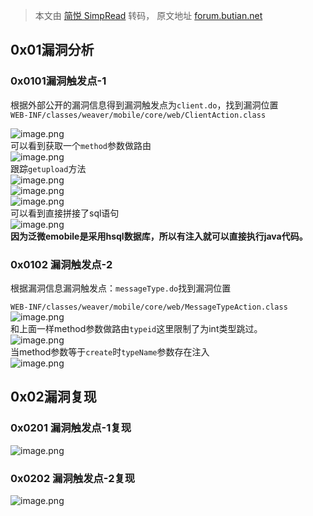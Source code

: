 > 本文由 [简悦 SimpRead](http://ksria.com/simpread/) 转码， 原文地址 [forum.butian.net](https://forum.butian.net/share/84)

0x01漏洞分析
--------

### 0x0101漏洞触发点-1

根据外部公开的漏洞信息得到漏洞触发点为`client.do`，找到漏洞位置  
`WEB-INF/classes/weaver/mobile/core/web/ClientAction.class`

![image.png](https://shs3.b.qianxin.com/butian_public/ff741098c0b160421594242cb71a8d0d7.jpg)  
可以看到获取一个`method`参数做路由  
![image.png](https://shs3.b.qianxin.com/butian_public/fc883eab44dd017c0e3f8a049922be0ca.jpg)  
跟踪`getupload`方法  
![image.png](https://shs3.b.qianxin.com/butian_public/fe87e17275f321ad5dd95f0c38b18e4a1.jpg)  
![image.png](https://shs3.b.qianxin.com/butian_public/f6da1c7458501c24b74c4c199e3e8ef65.jpg)  
![image.png](https://shs3.b.qianxin.com/butian_public/ff45f1eeaa7fe861c97822eb1692d05fd.jpg)  
可以看到直接拼接了sql语句  
![image.png](https://shs3.b.qianxin.com/butian_public/fc9aaf56a0f4ad7d53f98bff736091438.jpg)  
**因为泛微emobile是采用hsql数据库，所以有注入就可以直接执行java代码。**

### 0x0102 漏洞触发点-2

根据漏洞信息漏洞触发点：`messageType.do`找到漏洞位置

`WEB-INF/classes/weaver/mobile/core/web/MessageTypeAction.class`  
![image.png](https://shs3.b.qianxin.com/butian_public/f5f4d69c62d59c09ef416c95bc19b2584.jpg)  
和上面一样method参数做路由`typeid`这里限制了为int类型跳过。  
![image.png](https://shs3.b.qianxin.com/butian_public/f37490ed72ba0084b4623e3025ef466ff.jpg)  
当method参数等于`create`时`typeName`参数存在注入  
![image.png](https://shs3.b.qianxin.com/butian_public/f37c07afe23be60a2bdc04e8efd5d3498.jpg)

0x02漏洞复现
--------

### 0x0201 漏洞触发点-1复现

![image.png](https://shs3.b.qianxin.com/butian_public/f6f9ea88ba7b835840a127f323548e136.jpg)

### 0x0202 漏洞触发点-2复现

![image.png](https://shs3.b.qianxin.com/butian_public/fb6fc498014efa3a93fe349b3c0fcbf78.jpg)